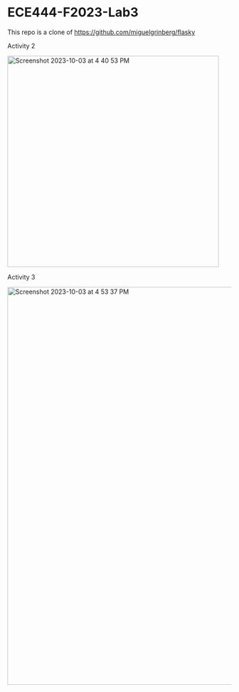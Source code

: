 # ECE444-F2023-Lab3

This repo is a clone of https://github.com/miguelgrinberg/flasky

Activity 2

<img width="475" alt="Screenshot 2023-10-03 at 4 40 53 PM" src="https://github.com/fjangda7/ECE444-F2023-Lab1/assets/59586270/a55e148f-7fe3-49e1-9f76-9ba12f4bd999">

Activity 3

<img width="895" alt="Screenshot 2023-10-03 at 4 53 37 PM" src="https://github.com/fjangda7/ECE444-F2023-Lab1/assets/59586270/ccd5a8a4-710f-4909-914f-eb93f3844576">
